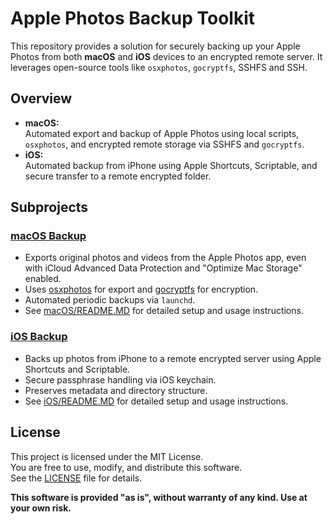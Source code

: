 # Apple Photos Backup Toolkit

This repository provides a solution for securely backing up your Apple Photos from both **macOS** and **iOS** devices to an encrypted remote server. It leverages open-source tools like `osxphotos`, `gocryptfs`, SSHFS and SSH.

## Overview

- **macOS:**  
  Automated export and backup of Apple Photos using local scripts, `osxphotos`, and encrypted remote storage via SSHFS and `gocryptfs`.
- **iOS:**  
  Automated backup from iPhone using Apple Shortcuts, Scriptable, and secure transfer to a remote encrypted folder.

## Subprojects

### [macOS Backup](macOS/README.MD)

- Exports original photos and videos from the Apple Photos app, even with iCloud Advanced Data Protection and "Optimize Mac Storage" enabled.
- Uses [osxphotos](https://github.com/RhetTbull/osxphotos) for export and [gocryptfs](https://github.com/rfjakob/gocryptfs) for encryption.
- Automated periodic backups via `launchd`.
- See [macOS/README.MD](macOS/README.MD) for detailed setup and usage instructions.

### [iOS Backup](iOS/README.MD)

- Backs up photos from iPhone to a remote encrypted server using Apple Shortcuts and Scriptable.
- Secure passphrase handling via iOS keychain.
- Preserves metadata and directory structure.
- See [iOS/README.MD](iOS/README.MD) for detailed setup and usage instructions.

## License

This project is licensed under the MIT License.  
You are free to use, modify, and distribute this software.  
See the [LICENSE](LICENSE) file for details.

**This software is provided "as is", without warranty of any kind. Use at your own risk.**
